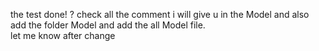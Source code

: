the test done! ?
check all the comment i will give u in the Model and also add the folder Model and add the all Model file.     
let me know after change
